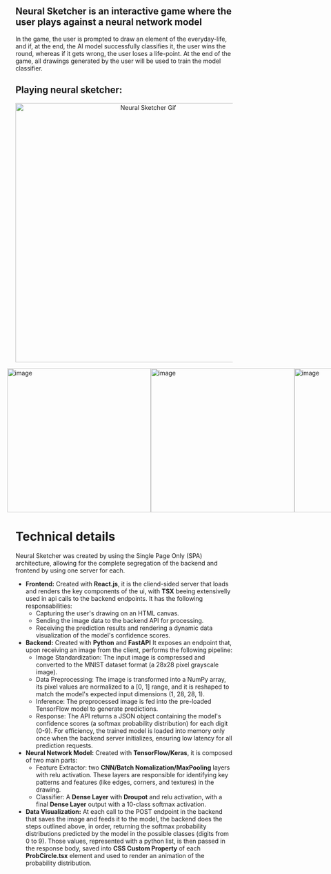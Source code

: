 ## Neural Sketcher is an interactive game where the user plays against a neural network model

In the game, the user is prompted to draw an element of the everyday-life, and if, at the end, the AI model successfully classifies it, the user wins the round, whereas if it gets wrong, the user loses a life-point. At the end of the game, all drawings generated by the user will be used to train the model classifier.

## Playing neural sketcher:
<p align="center">
  <img width="600" src="https://github.com/user-attachments/assets/d0119f05-3cfe-4d61-82d1-fa87fab6ad4a" alt="Neural Sketcher Gif" />
</p>

<div style="width: 100vw; display: flex; justify-content: center; flex-direction: row; align-items: center;">
  <img width="333" alt="image" src="https://github.com/user-attachments/assets/776dd26d-902e-4818-b475-9705431a7a04" />
  <img width="333" alt="image" src="https://github.com/user-attachments/assets/05ed92cd-bc36-44c8-8034-b68fb7bd1e59" />
  <img width="333" alt="image" src="https://github.com/user-attachments/assets/15d88d26-f1f1-4d7b-b32c-51c04e39d9dd" />
</div>



# Technical details
Neural Sketcher was created by using the Single Page Only (SPA) architecture, allowing for the complete segregation of the backend and frontend by using one server for each.
* **Frontend:** Created with **React.js**, it is the cliend-sided server that loads and renders the key components of the ui, with **TSX** beeing extensivelly used in api calls to the backend endpoints. It has the following responsabilities:
  * Capturing the user's drawing on an HTML canvas.
  * Sending the image data to the backend API for processing.
  * Receiving the prediction results and rendering a dynamic data visualization of the model's confidence scores.
* **Backend:** Created with **Python** and **FastAPI** It exposes an endpoint that, upon receiving an image from the client, performs the following pipeline:
  * Image Standardization: The input image is compressed and converted to the MNIST dataset format (a 28x28 pixel grayscale image).
  * Data Preprocessing: The image is transformed into a NumPy array, its pixel values are normalized to a [0, 1] range, and it is reshaped to match the model's expected input dimensions (1, 28, 28, 1).
  * Inference: The preprocessed image is fed into the pre-loaded TensorFlow model to generate predictions.
  * Response: The API returns a JSON object containing the model's confidence scores (a softmax probability distribution) for each digit (0-9).
For efficiency, the trained model is loaded into memory only once when the backend server initializes, ensuring low latency for all prediction requests.
* **Neural Network Model:** Created with **TensorFlow/Keras**, it is composed of two main parts:
  * Feature Extractor: two **CNN/Batch Nomalization/MaxPooling** layers with relu activation. These layers are responsible for identifying key patterns and features (like edges, corners, and textures) in the drawing.
  * Classifier: A **Dense Layer** with **Droupot** and relu activation, with a final **Dense Layer** output with a 10-class softmax activation.
* **Data Visualization:** At each call to the POST endpoint in the backend that saves the image and feeds it to the model, the backend does the steps outlined above, in order, returning the softmax probability distributions predicted by the model in the possible classes (digits from 0 to 9). Those values, represented with a python list, is then passed in the response body, saved into **CSS Custom Property** of each **ProbCircle.tsx** element and used to render an animation of the probability distribution.
